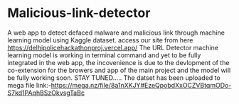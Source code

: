 # Malicious-link-detector
A web app to detect defaced malware and malicious link through machine learning model using Kaggle dataset.
access our site from here https://delhipolicehackathonproj.vercel.app/
The URL Detector machine learning model is working in terminal command and yet to be fully integrated in the web app, the incovenience is due to the devlopment of the co-extension for the browers and app of the main project and the model will be fully working soon. STAY TUNED..... 
The datset has been uploaded to mega file link:-https://mega.nz/file/8a1nXKJY#EzeQpobdXxOCZVBtqmODo-S7kd1PAqhBSzOkvsgTaBc
